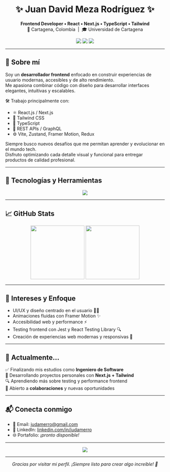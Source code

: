 <h1 align="center">✨ Juan David Meza Rodríguez ✨</h1>

<p align="center">
  <b>Frontend Developer • React • Next.js • TypeScript • Tailwind</b><br/>
  📍 Cartagena, Colombia &nbsp;|&nbsp; 🎓 Universidad de Cartagena
</p>

<p align="center">
  <a href="mailto:judamerro@gmail.com"><img src="https://img.shields.io/badge/-judamerro@gmail.com-c14438?style=flat-square&logo=Gmail&logoColor=white"/></a>
  <a href="https://www.linkedin.com/in/judamerro/"><img src="https://img.shields.io/badge/-judamerro-blue?style=flat-square&logo=Linkedin&logoColor=white"/></a>
  <a href="https://github.com/judamerro"><img src="https://img.shields.io/badge/-judamerro-000?style=flat-square&logo=GitHub&logoColor=white"/></a>
</p>

---

## 🚀 Sobre mí

Soy un **desarrollador frontend** enfocado en construir experiencias de usuario modernas, accesibles y de alto rendimiento.  
Me apasiona combinar código con diseño para desarrollar interfaces elegantes, intuitivas y escalables.

🛠️ Trabajo principalmente con:

- ⚛️ React.js / Next.js  
- 🎨 Tailwind CSS  
- 🧠 TypeScript  
- 🔌 REST APIs / GraphQL  
- ⚙️ Vite, Zustand, Framer Motion, Redux

Siempre busco nuevos desafíos que me permitan aprender y evolucionar en el mundo tech.  
Disfruto optimizando cada detalle visual y funcional para entregar productos de calidad profesional.

---

## 🧰 Tecnologías y Herramientas

<p align="center">
  <img src="https://skillicons.dev/icons?i=react,nextjs,ts,js,tailwind,vite,redux,graphql,html,css,firebase,git" />
</p>

---

## 📈 GitHub Stats

<p align="center">
  <img src="https://github-readme-stats.vercel.app/api?username=judamerro&show_icons=true&theme=tokyonight&hide_title=true&hide_border=true&count_private=true&include_all_commits=true" height="170">
  <img src="https://github-readme-stats.vercel.app/api/top-langs/?username=judamerro&layout=compact&theme=tokyonight&hide_border=true" height="170">
</p>

---

## 🧠 Intereses y Enfoque

- UI/UX y diseño centrado en el usuario 🧑‍🎨  
- Animaciones fluidas con Framer Motion ✨  
- Accesibilidad web y performance ⚡  
- Testing frontend con Jest y React Testing Library 🔍  
- Creación de experiencias web modernas y responsivas 📱

---

## 🌱 Actualmente...

✅ Finalizando mis estudios como **Ingeniero de Software**  
🚧 Desarrollando proyectos personales con **Next.js + Tailwind**  
🔍 Aprendiendo más sobre testing y performance frontend  
🤝 Abierto a **colaboraciones** y nuevas oportunidades

---

## 📬 Conecta conmigo

- 📧 Email: [judamerro@gmail.com](mailto:judamerro@gmail.com)  
- 💼 LinkedIn: [linkedin.com/in/judamerro](https://www.linkedin.com/in/judamerro/)  
- 🌐 Portafolio: *¡pronto disponible!*

---

<p align="center">
  <img src="https://readme-typing-svg.demolab.com?font=Fira+Code&duration=2500&pause=1000&color=38BDF8&center=true&vCenter=true&width=435&lines=Frontend+Developer;React+%7C+Next.js+%7C+Tailwind+CSS;Apasionado+por+crear+experiencias+modernas" />
</p>

---

<p align="center">
  <i>Gracias por visitar mi perfil. ¡Siempre listo para crear algo increíble! 🚀</i>
</p>
